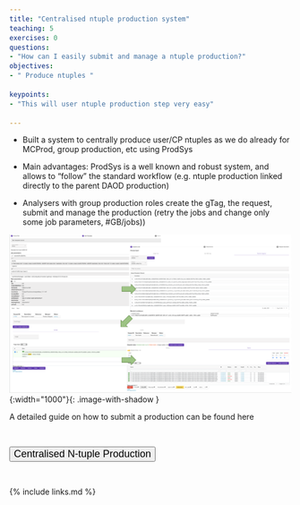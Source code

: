 ```yaml
---
title: "Centralised ntuple production system"
teaching: 5
exercises: 0
questions:
- "How can I easily submit and manage a ntuple production?"
objectives:
- " Produce ntuples "

keypoints:
- "This will user ntuple production step very easy"

---
```


- Built a system to centrally produce user/CP ntuples as we do already for MCProd, group production, etc using ProdSys

- Main advantages: ProdSys is a well known and robust system, and allows to “follow” the standard workflow (e.g. ntuple production linked directly to the parent DAOD production)

- Analysers with group production roles create the gTag, the request, submit and manage the production (retry the jobs and change only some job parameters, #GB/jobs))

![image info](./../fig/Screenshots-NtupleProduction.png){:width="1000"}{: .image-with-shadow }

A detailed guide on how to submit a production can be found here

<p><br /></p>
<div class="text-center">
  <a href="https://atlassoftwaredocs.web.cern.ch/guides/ntuples_production/" target="_blank" rel="noopener noreferrer">
    <button type="button" class="btn btn-info" style="font-size:large;text-align:center">Centralised N-tuple Production</button>
  </a>
</div>
<p><br /></p>


<!----------------------------------- fin --------------------------------------------->
{% include links.md %}

